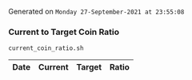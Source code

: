 Generated on `Monday 27-September-2021 at 23:55:08`

### Current to Target Coin Ratio
`current_coin_ratio.sh`

Date|Current|Target|Ratio
---|---|---|---
